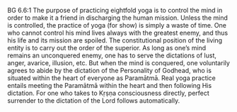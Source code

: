BG 6.6:1	The purpose of practicing eightfold yoga is to control the mind in order to make it a friend in discharging the human mission. Unless the mind is controlled, the practice of yoga (for show) is simply a waste of time. One who cannot control his mind lives always with the greatest enemy, and thus his life and its mission are spoiled. The constitutional position of the living entity is to carry out the order of the superior. As long as one’s mind remains an unconquered enemy, one has to serve the dictations of lust, anger, avarice, illusion, etc. But when the mind is conquered, one voluntarily agrees to abide by the dictation of the Personality of Godhead, who is situated within the heart of everyone as Paramātmā. Real yoga practice entails meeting the Paramātmā within the heart and then following His dictation. For one who takes to Kṛṣṇa consciousness directly, perfect surrender to the dictation of the Lord follows automatically.